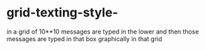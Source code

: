 # grid-texting-style-
in a grid of 10**10 messages are typed in the lower and then those messages are typed in that box graphically in that grid
